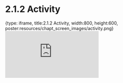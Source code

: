 # 2.1.2 Activity
 
{type: iframe, title:2.1.2 Activity, width:800, height:600, poster:resources/chapt_screen_images/activity.png}
![](https://vgaysin1.github.io/CURE-MicrobialMysteries-test/activity.html)
 

 
